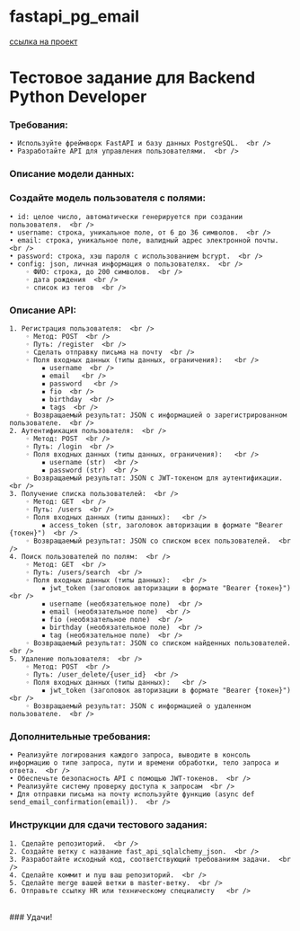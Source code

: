 # fastapi_pg_email

[ссылка на проект](https://github.com/GennadyBr/fastapi_pg_jwt_email)




# Тестовое задание для Backend Python Developer

### Требования:<br />
    • Используйте фреймворк FastAPI и базу данных PostgreSQL.  <br />
    • Разработайте API для управления пользователями.  <br />
### Описание модели данных:  <br />
### Создайте модель пользователя с полями:  <br />
    • id: целое число, автоматически генерируется при создании пользователя.  <br />
    • username: строка, уникальное поле, от 6 до 36 символов.  <br />
    • email: строка, уникальное поле, валидный адрес электронной почты.  <br />
    • password: строка, хэш пароля с использованием bcrypt.  <br />
    • config: json, личная информация о пользователях.  <br />
        ◦ ФИО: строка, до 200 символов.  <br />
        ◦ дата рождения  <br />
        ◦ список из тегов  <br />
### Описание API:  <br />
    1. Регистрация пользователя:  <br />
        ◦ Метод: POST  <br />
        ◦ Путь: /register  <br />
        ◦ Сделать отправку письма на почту  <br />
        ◦ Поля входных данных (типы данных, ограничения):   <br />
            ▪ username  <br />
            ▪ email   <br />
            ▪ password   <br />
            ▪ fio  <br />
            ▪ birthday  <br />
            ▪ tags  <br />
        ◦ Возвращаемый результат: JSON с информацией о зарегистрированном пользователе.  <br />
    2. Аутентификация пользователя:  <br />
        ◦ Метод: POST  <br />
        ◦ Путь: /login  <br />
        ◦ Поля входных данных (типы данных, ограничения):   <br />
            ▪ username (str)  <br />
            ▪ password (str)  <br />
        ◦ Возвращаемый результат: JSON с JWT-токеном для аутентификации.  <br />
    3. Получение списка пользователей:  <br />
        ◦ Метод: GET  <br />
        ◦ Путь: /users  <br />
        ◦ Поля входных данных (типы данных):   <br />
            ▪ access_token (str, заголовок авторизации в формате "Bearer {токен}")  <br />
        ◦ Возвращаемый результат: JSON со списком всех пользователей.  <br />
    4. Поиск пользователей по полям:  <br />
        ◦ Метод: GET  <br />
        ◦ Путь: /users/search  <br />
        ◦ Поля входных данных (типы данных):   <br />
            ▪ jwt_token (заголовок авторизации в формате "Bearer {токен}")  <br />
            ▪ username (необязательное поле)  <br />
            ▪ email (необязательное поле)  <br />
            ▪ fio (необязательное поле)  <br />
            ▪ birthday (необязательное поле)  <br />
            ▪ tag (необязательное поле)  <br />
        ◦ Возвращаемый результат: JSON со списком найденных пользователей.  <br />
    5. Удаление пользователя:  <br />
        ◦ Метод: POST  <br />
        ◦ Путь: /user_delete/{user_id}  <br />
        ◦ Поля входных данных (типы данных):   <br />
            ▪ jwt_token (заголовок авторизации в формате "Bearer {токен}")  <br />
        ◦ Возвращаемый результат: JSON с информацией о удаленном пользователе.  <br />
### Дополнительные требования:  <br />
    • Реализуйте логирования каждого запроса, выводите в консоль информацию о типе запроса, пути и времени обработки, тело запроса и ответа.  <br />
    • Обеспечьте безопасность API с помощью JWT-токенов.  <br />
    • Реализуйте систему проверку доступа к запросам  <br />
    • Для отправки письма на почту используйте функцию (async def send_email_confirmation(email)).  <br />
### Инструкции для сдачи тестового задания:  <br />
    1. Сделайте репозиторий.  <br />
    2. Создайте ветку с название fast_api_sqlalchemy_json.  <br />
    3. Разработайте исходный код, соответствующий требованиям задачи.  <br />
    4. Сделайте коммит и пуш ваш репозиторий.  <br />
    5. Сделайте merge вашей ветки в master-ветку.  <br />
    6. Отправьте ссылку HR или техническому специалисту   <br />
<br />  
### Удачи!  <br />
  